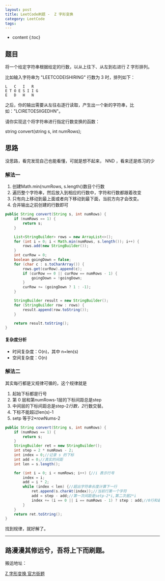 ```yaml
---
layout: post
title: LeetCode刷题 -  Z 字形变换
category: LeetCode
tags:
---
```

* content
{:toc}

## 题目
将一个给定字符串根据给定的行数，以从上往下、从左到右进行 Z 字形排列。

比如输入字符串为 "LEETCODEISHIRING" 行数为 3 时，排列如下：

```
L   C   I   R
E T O E S I I G
E   D   H   N
```
之后，你的输出需要从左往右逐行读取，产生出一个新的字符串，比如："LCIRETOESIIGEDHN"。

请你实现这个将字符串进行指定行数变换的函数：

string convert(string s, int numRows);

## 思路
没思路，看完发现自己也能看懂，可就是想不起来， NND ，看来还是练习的少
### 解法一

1. 创建Math.min(numRows, s.length()数目个行数
2. 遍历整个字符串，然后放入到相应的行数中，字符和行数都跟着改变
3. 只有向上移动到最上面或者向下移动到最下面，当前方向才会改变。
4. 合并输出之前创建的行数即可

```Java
public String convert(String s, int numRows) {
    if (numRows == 1) {
        return s;
    }

    List<StringBuilder> rows = new ArrayList<>();
    for (int i = 0; i < Math.min(numRows, s.length()); i++) {
        rows.add(new StringBuilder());
    }
    int curRow = 0;
    boolean goingDown = false;
    for (char c : s.toCharArray()) {
        rows.get(curRow).append(c);
        if (curRow == 0 || curRow == numRows - 1) {
            goingDown = !goingDown;
        }
        curRow += (goingDown ? 1 : -1);
    }

    StringBuilder result = new StringBuilder();
    for (StringBuilder row : rows) {
        result.append(row.toString());
    }

    return result.toString();
}
```
#### 复杂度分析

* 时间复杂度：O(n)，其中 n=len(s)
* 空间复杂度：O(n)

### 解法二
其实每行都是又规律可循的，这个规律就是
1. 起始下标都是行号
2. 第 0 层和第numRows-1层的下标间距总是step
3. 中间层的下标间距总是step-2*行数，2*行数交替。
4. 下标不能超过len(s)-1
5. setp 等于2*rowNums-2

```java
public String convert(String s, int numRows) {
    if (numRows == 1) {
        return s;
    }
    StringBuilder ret = new StringBuilder();
    int step = 2 * numRows - 2;
    int index = 0;//记录 s 的下标
    int add = 0;//真实的间距
    int len = s.length();

    for (int i = 0; i < numRows; i++) {//i 表示行号
        index = i;
        add = i * 2;
        while (index < len) {//超出字符串长度计算下一行
            ret.append(s.charAt(index));//当前行第一个字符
            add = step - add;//第一次间距是setp-2*i,第二次是2*i
            index += (i == 0 || i == numRows - 1) ? step : add;//0行和最后一行使用 step 间距，其余使用 add 间距
        }
    }
    return ret.toString();
}
```
找到规律，就好解了。

---
路漫漫其修远兮，吾将上下而刷题。   
---
搬运地址：    

[Z 字形变换 官方街题](https://leetcode-cn.com/problems/zigzag-conversion/solution/z-zi-xing-bian-huan-by-leetcode/)   

[](https://leetcode-cn.com/problems/zigzag-conversion/solution/6-z-zi-xing-bian-huan-c-c-by-bian-bian-xiong/)
